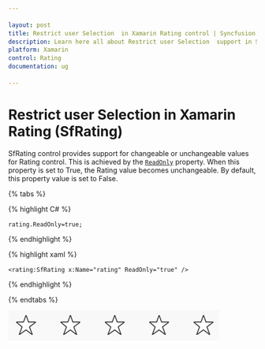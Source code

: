 ```yaml
---

layout: post
title: Restrict user Selection  in Xamarin Rating control | Syncfusion
description: Learn here all about Restrict user Selection  support in Syncfusion Xamarin Rating (SfRating) control and more.
platform: Xamarin
control: Rating
documentation: ug

---
```


# Restrict user Selection  in Xamarin Rating (SfRating)

SfRating control provides support for changeable or unchangeable values for Rating control. This is achieved by the [`ReadOnly`](https://help.syncfusion.com/cr/xamarin/Syncfusion.SfRating.XForms.SfRating.html#Syncfusion_SfRating_XForms_SfRating_ReadOnly) property. When this property is set to True, the Rating value becomes unchangeable. By default, this property value is set to False.

{% tabs %}

{% highlight C# %}

	rating.ReadOnly=true;

{% endhighlight %}

{% highlight xaml %}

	<rating:SfRating x:Name="rating" ReadOnly="true" />
	
{% endhighlight %}

{% endtabs %}

![readOnly](images/readOnly.jpg)


